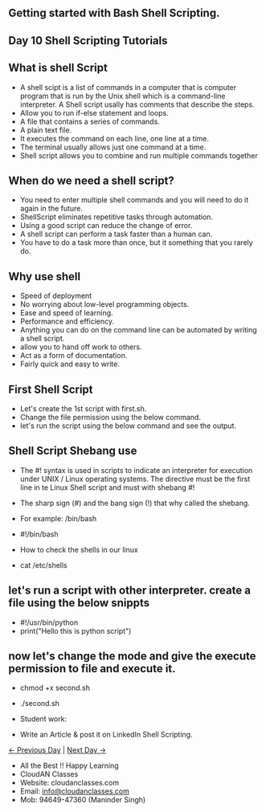 ## Getting started with Bash Shell Scripting.

## Day 10 Shell Scripting Tutorials

## What is shell Script
  - A shell scipt is a list of commands in a computer that is computer program that is run by the Unix shell which is a command-line interpreter. A Shell script usally has comments that describe the steps.
  - Allow you to run if-else statement and loops.
  - A file that contains a series of commands.
  - A plain text file.
  - It executes the command on each line, one line at a time.
  - The terminal usually allows just one command at a time.
  - Shell script allows you to combine and run multiple commands together

## When do we need a shell script?
  - You need to enter multiple shell commands and you will need to do it again in the future.
  - ShellScript eliminates repetitive tasks through automation.
  - Using a good script can reduce the change of error.
  - A shell script can perform a task faster than a human can.
  - You have to do a task more than once, but it something that you rarely do.

## Why use shell
  - Speed of deployment
  - No worrying about low-level programming objects.
  - Ease and speed of learning.
  - Performance and efficiency.
  - Anything you can do on the command line can be automated by writing a shell script.
  - allow you to hand off work to others.
  - Act as a form of documentation.
  - Fairly quick and easy to write.

## First Shell Script

  - Let's create the 1st script with first.sh. 
  - Change the file permission using the below command.
  - let's run the script using the below command and see the output.

## Shell Script Shebang use
  - The #! syntax is used in scripts to indicate an interpreter for execution under UNIX / Linux operating systems. The directive must be the first line in te Linux Shell 
     script and must with shebang #!

  - The sharp sign (#) and the bang sign (!) that why called the shebang.
  - For example: /bin/bash
  - #!/bin/bash
  - How to check the shells in our linux
  - cat /etc/shells
## let's run a script with other interpreter. create a file using the below snippts
  - #!/usr/bin/python
  - print("Hello this is python script")
## now let's change the mode and give the execute permission to file and execute it.
  - chmod +x second.sh
  - ./second.sh

  - Student work:
  - Write an Article & post it on LinkedIn Shell Scripting.

 [← Previous Day](../Day09/README.md) | [Next Day →](../Day11/README.md)


  - All the Best !! Happy Learning
 - CloudAN Classes
 - Website: cloudanclasses.com
 - Email: info@cloudanclasses.com
 - Mob: 94649-47360 (Maninder Singh)
